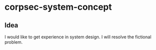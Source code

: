 # corpsec-system-concept

## Idea
I would like to get experience in system design.
I will resolve the fictional problem.
